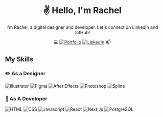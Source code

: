 <h1 align="center">✌️ Hello, I'm Rachel</h1>
<p align="center">I'm Rachel, a digital designer and developer. Let's connect on LinkedIn and GitHub!</p>
<p align="center">
 💻 <a href='https://https://www.rachelx.ca/'><img alt="Portfolio" src="https://img.shields.io/badge/Portfolio-98cdcb?style=for-the-badge&logo=airplayvideo&logoColor=white"/></a>
  <a href='https://www.linkedin.com/in/rachelxrax'><img alt="LinkedIn" src="https://img.shields.io/badge/LinkedIn-0077B5?style=for-the-badge&logo=linkedin&logoColor=white"/></a> 📬
</p>

<h2>My Skills</h2>
<h3>✏️ As a Designer</h3>
<p>
<img alt="illustrator" src="https://img.shields.io/badge/Adobe%20Illustrator-FF9A00?style=flat&logo=adobeillustrator&logoColor=white"/> 
<img alt="Figma" src="https://img.shields.io/badge/Figma-F24E1E?style=flat&logo=figma&logoColor=white"/>
<img alt="After Effects" src="https://img.shields.io/badge/After%20Effects-9999FF?style=flat&logo=adobeaftereffects&logoColor=white"/>
<img alt="Photoshop" src="https://img.shields.io/badge/Photoshop-31A8FF?style=flat&logo=adobephotoshop&logoColor=white"/>
<img alt="Spline" src="https://img.shields.io/badge/Spline-FF4000?style=flat&logo=spine&logoColor=white"/> 
</p>

<h3>💾 As A Developer</h3>
<p>
<img alt="HTML" src="https://img.shields.io/badge/HTML5-E34F26?style=flat&logo=html5&logoColor=white"/> 
<img alt="CSS" src="https://img.shields.io/badge/CSS3-1572B6?style=flat&logo=css3&logoColor=white"/>
<img alt="Javascript" src="https://img.shields.io/badge/JavaScript-F7DF1E?style=flat&logo=javascript&logoColor=black"/>
<img alt="React" src="https://img.shields.io/badge/React-61DAFB?style=flat&logo=react&logoColor=black"/>
<img alt="Next Js" src="https://img.shields.io/badge/Next.js-000000?style=flat&logo=Next.js&logoColor=white"/>
<img alt="PostgreSQL" src="https://img.shields.io/badge/PostgreSQL-4169E1?style=flat&logo=postgresql&logoColor=white"/>  
</p>
